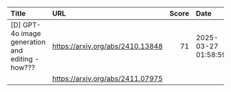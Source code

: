 | Title                                            | URL                              |   Score | Date                |
|:-------------------------------------------------|:---------------------------------|--------:|:--------------------|
| [D] GPT-4o image generation and editing - how??? | https://arxiv.org/abs/2410.13848 |      71 | 2025-03-27 01:58:59 |
|                                                  | https://arxiv.org/abs/2411.07975 |         |                     |